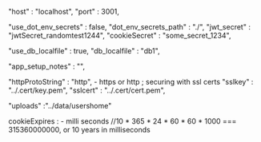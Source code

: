 
"host" : "localhost",
"port" : 3001,

"use_dot_env_secrets" : false, 
"dot_env_secrets_path" : "./",
"jwt_secret" : "jwtSecret_randomtest1244",
"cookieSecret" : "some_secret_1234",

"use_db_localfile" : true,
"db_localfile" : "db1",

"app_setup_notes" : "",

"httpProtoString" : "http", - https or http ; securing with ssl certs 
"sslkey" : "../.cert/key.pem",
"sslcert" : "../.cert/cert.pem",

"uploads" :"../data/usershome"

cookieExpires :  -  milli seconds //10 * 365 * 24 * 60 * 60 * 1000 === 315360000000, or 10 years in milliseconds
